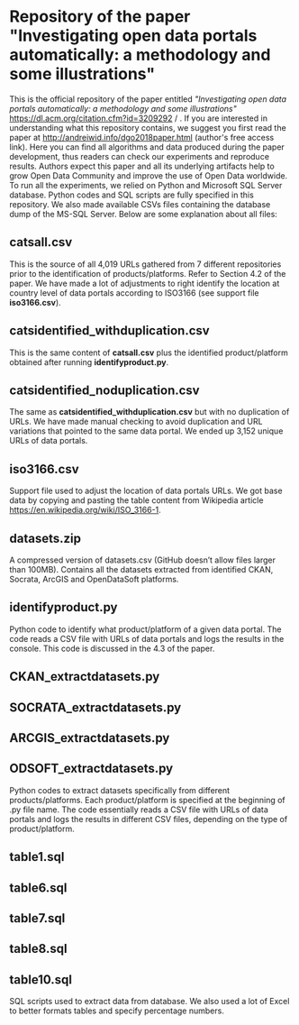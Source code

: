 # Repository of the paper "Investigating open data portals automatically: a methodology and some illustrations"
This is the official repository of the paper entitled _"Investigating open data portals automatically: a methodology and some illustrations"_ https://dl.acm.org/citation.cfm?id=3209292 / . If you are interested in understanding what this repository contains, we suggest you first read the paper at http://andreiwid.info/dgo2018paper.html (author's free access link).
Here you can find all algorithms and data produced during the paper development, thus readers can check our experiments and reproduce results. Authors expect this paper and all its underlying artifacts help to grow Open Data Community and improve the use of Open Data worldwide.
To run all the experiments, we relied on Python and Microsoft SQL Server database. Python codes and SQL scripts are fully specified in this repository. We also made available CSVs files containing the database dump of the MS-SQL Server. 
Below are some explanation about all files:
## catsall.csv
This is the source of all 4,019 URLs gathered from 7 different repositories prior to the identification of products/platforms. Refer to Section 4.2 of the paper. We have made a lot of adjustments to right identify the location at country level of data portals according to ISO3166 (see support file **iso3166.csv**).
## catsidentified_withduplication.csv
This is the same content of **catsall.csv** plus the identified product/platform obtained after running **identifyproduct.py**. 
## catsidentified_noduplication.csv
The same as **catsidentified_withduplication.csv** but with no duplication of URLs. We have made manual checking to avoid duplication and URL variations that pointed to the same data portal. We ended up 3,152 unique URLs of data portals.
## iso3166.csv
Support file used to adjust the location of data portals URLs. We got base data by copying and pasting the table content from Wikipedia article https://en.wikipedia.org/wiki/ISO_3166-1.
## datasets.zip
A compressed version of datasets.csv (GitHub doesn’t allow files larger than 100MB).  Contains all the datasets extracted from identified CKAN, Socrata, ArcGIS and OpenDataSoft platforms. 
## identifyproduct.py
Python code to identify what product/platform of a given data portal. The code reads a CSV file with URLs of data portals and logs the results in the console. This code is discussed in the 4.3 of the paper.
## CKAN_extractdatasets.py
## SOCRATA_extractdatasets.py
## ARCGIS_extractdatasets.py 
## ODSOFT_extractdatasets.py
Python codes to extract datasets specifically from different products/platforms. Each product/platform is specified at the beginning of .py file name. The code essentially reads a CSV file with URLs of data portals and logs the results in different CSV files, depending on the type of product/platform.
## table1.sql
## table6.sql
## table7.sql
## table8.sql
## table10.sql
SQL scripts used to extract data from database. We also used a lot of Excel to better formats tables and specify percentage numbers.
